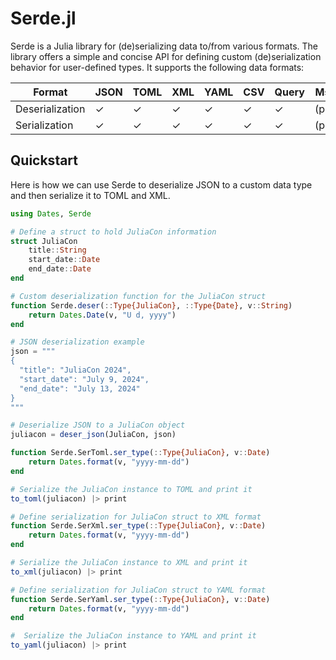 # Serde.jl

Serde is a Julia library for (de)serializing data to/from various formats. The library offers a simple and concise API for defining custom (de)serialization behavior for user-defined types.  It supports the following data formats:

|     Format      | JSON | TOML | XML | YAML | CSV | Query |  MsgPack  |   BSON    |
|-----------------|------|------|-----|------|-----|-------|-----------|-----------|
| Deserialization |   ✓  |   ✓  |  ✓  |   ✓  |  ✓  |   ✓   | (planned) | (planned) |
| Serialization   |   ✓  |   ✓  |  ✓  |   ✓  |  ✓  |   ✓   | (planned) | (planned) |

## Quickstart

Here is how we can use Serde to deserialize JSON to a custom data type and then serialize it to TOML and XML.

```julia
using Dates, Serde

# Define a struct to hold JuliaCon information
struct JuliaCon
    title::String
    start_date::Date
    end_date::Date
end

# Custom deserialization function for the JuliaCon struct
function Serde.deser(::Type{JuliaCon}, ::Type{Date}, v::String)
    return Dates.Date(v, "U d, yyyy")
end 

# JSON deserialization example
json = """
{
  "title": "JuliaCon 2024",
  "start_date": "July 9, 2024",
  "end_date": "July 13, 2024"
}
"""

# Deserialize JSON to a JuliaCon object
juliacon = deser_json(JuliaCon, json)

function Serde.SerToml.ser_type(::Type{JuliaCon}, v::Date)
    return Dates.format(v, "yyyy-mm-dd")
end

# Serialize the JuliaCon instance to TOML and print it
to_toml(juliacon) |> print

# Define serialization for JuliaCon struct to XML format
function Serde.SerXml.ser_type(::Type{JuliaCon}, v::Date)
    return Dates.format(v, "yyyy-mm-dd")
end

# Serialize the JuliaCon instance to XML and print it
to_xml(juliacon) |> print

# Define serialization for JuliaCon struct to YAML format
function Serde.SerYaml.ser_type(::Type{JuliaCon}, v::Date)
    return Dates.format(v, "yyyy-mm-dd")
end

#  Serialize the JuliaCon instance to YAML and print it
to_yaml(juliacon) |> print
```
